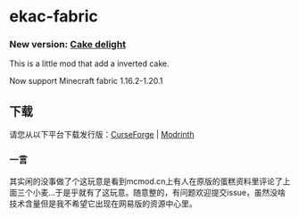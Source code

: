 # ekac-fabric
### New version: [Cake delight](https://github.com/xhanhh/CakeDelight-fabric)
This is a little mod that add a inverted cake.

Now support Minecraft fabric 1.16.2-1.20.1

## 下载
请您从以下平台下载发行版：<a target="_blank" href="https://www.curseforge.com/minecraft/mc-mods/ekac">CurseForge</a> | <a target="_blank" href="https://modrinth.com/mod/ekac">Modrinth</a>

### 一言
其实闲的没事做了个这玩意是看到mcmod.cn上有人在原版的蛋糕资料里评论了上面三个小麦...于是乎就有了这玩意。随意整的，有问题欢迎提交issue，虽然没啥技术含量但是我不希望它出现在网易版的资源中心里。
